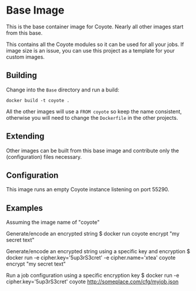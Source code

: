 # Base Image

This is the base container image for Coyote. Nearly all other images start from this base.

This contains all the Coyote modules so it can be used for all your jobs. If image size is an issue, you can use this project as a template for your custom images.

## Building

Change into the `Base` directory and run a build:

    docker build -t coyote .

All the other images will use a `FROM coyote` so keep the name consistent, otherwise you will need to change the 
`Dockerfile` in the other projects.

## Extending

Other images can be built from this base image and contribute only the (configuration) files necessary.

## Configuration

This image runs an empty Coyote instance listening on port 55290. 

## Examples

Assuming the image name of "coyote" 

Generate/encode an encrypted string
    $ docker run coyote encrypt "my secret text"

Generate/encode an encrypted string using a specific key and encryption
    $ docker run -e cipher.key='5up3rS3cret' -e cipher.name='xtea' coyote encrypt "my secret text"

Run a job configuration using a specific encryption key
    $ docker run -e cipher.key='5up3rS3cret' coyote http://someplace.com/cfg/myjob.json


